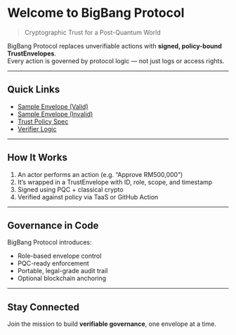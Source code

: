 # Welcome to BigBang Protocol

> Cryptographic Trust for a Post-Quantum World

BigBang Protocol replaces unverifiable actions with **signed, policy-bound TrustEnvelopes**.  
Every action is governed by protocol logic — not just logs or access rights.

---

## Quick Links

- [Sample Envelope (Valid)](../examples/test_envelope.json)
- [Sample Envelope (Invalid)](../examples/invalid_envelope.json)
- [Trust Policy Spec](../specs/sample_trust_policy.json)
- [Verifier Logic](../examples/verify.py)

---

## How It Works

1. An actor performs an action (e.g. “Approve RM500,000”)
2. It’s wrapped in a TrustEnvelope with ID, role, scope, and timestamp
3. Signed using PQC + classical crypto
4. Verified against policy via TaaS or GitHub Action

---

## Governance in Code

BigBang Protocol introduces:
- Role-based envelope control
- PQC-ready enforcement
- Portable, legal-grade audit trail
- Optional blockchain anchoring

---

## Stay Connected

Join the mission to build **verifiable governance**, one envelope at a time.

